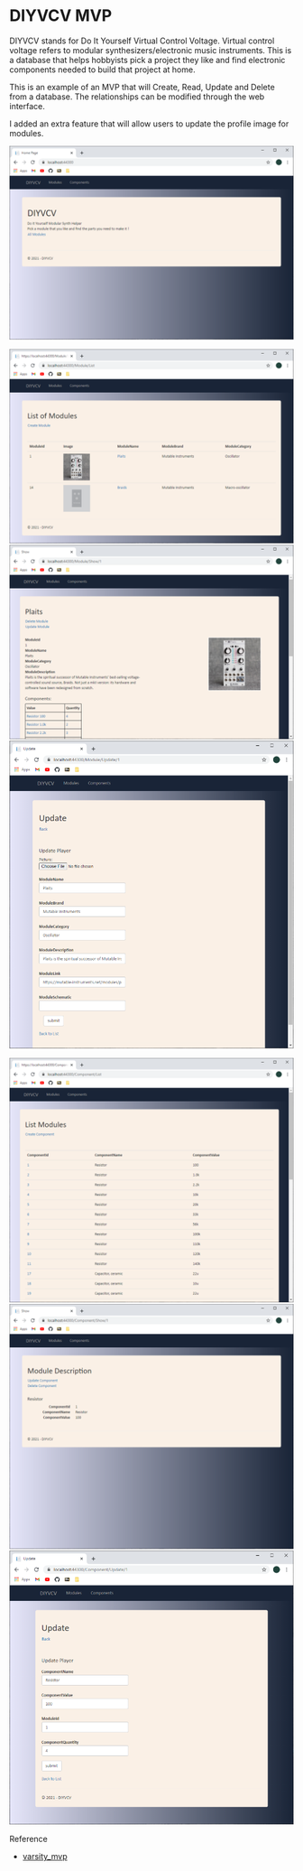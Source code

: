 # DIYVCV MVP

DIYVCV stands for Do It Yourself Virtual Control Voltage. Virtual control voltage refers to modular synthesizers/electronic music instruments.
This is a database that helps hobbyists pick a project they like and find electronic components needed to build that project at home. 

This is an example of an MVP that will Create, Read, Update and Delete from a database. The relationships can be modified through the web interface.

I added an extra feature that will allow users to update the profile image for modules.

![Home Page](https://github.com/christkinsman/DIYVCV/blob/master/DIYVCV/assets/home.png)

![List Modules](https://github.com/christkinsman/DIYVCV/blob/master/DIYVCV/assets/list-modules.png)
![Show Module](https://github.com/christkinsman/DIYVCV/blob/master/DIYVCV/assets/show-module.png)
![Update Module](https://github.com/christkinsman/DIYVCV/blob/master/DIYVCV/assets/update-module.png)

![List Components](https://github.com/christkinsman/DIYVCV/blob/master/DIYVCV/assets/list-components.png)
![Show Component](https://github.com/christkinsman/DIYVCV/blob/master/DIYVCV/assets/show-component.png)
![Update Component](https://github.com/christkinsman/DIYVCV/blob/master/DIYVCV/assets/update-component.png)

Reference
- [varsity_mvp](https://github.com/christinebittle/varsity_mvp/)
